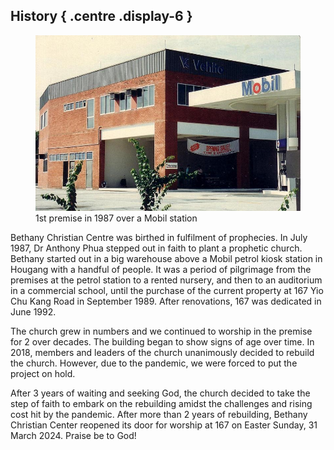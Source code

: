 ## History { .centre .display-6 }

<figure class="figure">
  <img src="mobil-1987.jpg" class="figure-img img-fluid rounded">
  <figcaption class=figure-caption>
    1st premise in 1987 over a Mobil station
  </figcaption>
</figure>

Bethany Christian Centre was birthed in fulfilment of prophecies. In July 1987,
Dr Anthony Phua stepped out in faith to plant a prophetic church. Bethany
started out in a big warehouse above a Mobil petrol kiosk station in Hougang
with a handful of people. It was a period of pilgrimage from the premises at the
petrol station to a rented nursery, and then to an auditorium in a commercial
school, until the purchase of the current property at 167 Yio Chu Kang Road in
September 1989. After renovations, 167 was dedicated in June 1992.

The church grew in numbers and we continued to worship in the premise for 2 over
decades. The building began to show signs of age over time. In 2018, members and
leaders of the church unanimously decided to rebuild the church. However, due to
the pandemic, we were forced to put the project on hold.

After 3 years of waiting and seeking God, the church decided to take the step of
faith to embark on the rebuilding amidst the challenges and rising cost hit by
the pandemic. After more than 2 years of rebuilding, Bethany Christian Center
reopened its door for worship at 167 on Easter Sunday, 31 March 2024. Praise be
to God!
